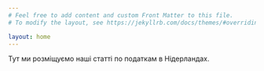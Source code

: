 ```yaml
---
# Feel free to add content and custom Front Matter to this file.
# To modify the layout, see https://jekyllrb.com/docs/themes/#overriding-theme-defaults

layout: home
---
```

Тут ми розміщуємо наші статті по податкам в Нідерландах.